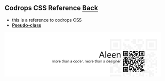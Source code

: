 ## Codrops CSS Reference [**Back**](./../README.md)

- this is a reference to codrops CSS
- [**Pseudo-class**](./pseduClass/pseduClass.md)

<a href="http://aleen42.github.io/" target="_blank" ><img src="./../pic/tail.gif"></a>